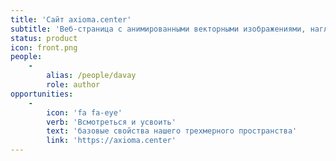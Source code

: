 ```yaml
---
title: 'Сайт axioma.center'
subtitle: 'Веб-страница с анимированными векторными изображениями, наглядно показывающими основные принципы построения правильных двухмерных фигур и трехмерных многогранников'
status: product
icon: front.png
people:
    -
        alias: /people/davay
        role: author
opportunities:
    -
        icon: 'fa fa-eye'
        verb: 'Всмотреться и усвоить'
        text: 'базовые свойства нашего трехмерного пространства'
        link: 'https://axioma.center'
---
```


